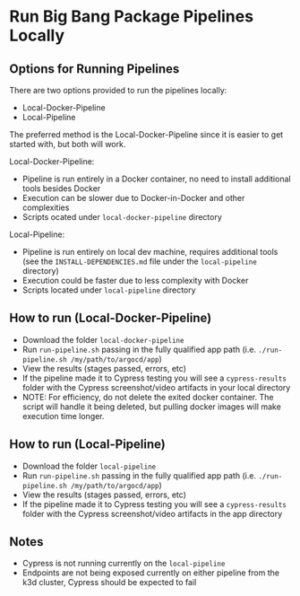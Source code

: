 # Run Big Bang Package Pipelines Locally

## Options for Running Pipelines

There are two options provided to run the pipelines locally:
- Local-Docker-Pipeline
- Local-Pipeline

The preferred method is the Local-Docker-Pipeline since it is easier to get started with, but both will work.

Local-Docker-Pipeline:
- Pipeline is run entirely in a Docker container, no need to install additional tools besides Docker
- Execution can be slower due to Docker-in-Docker and other complexities
- Scripts ocated under `local-docker-pipeline` directory

Local-Pipeline:
- Pipeline is run entirely on local dev machine, requires additional tools (see the `INSTALL-DEPENDENCIES.md` file under the `local-pipeline` directory)
- Execution could be faster due to less complexity with Docker
- Scripts located under `local-pipeline` directory

## How to run (Local-Docker-Pipeline)

- Download the folder `local-docker-pipeline`
- Run `run-pipeline.sh` passing in the fully qualified app path (i.e. `./run-pipeline.sh /my/path/to/argocd/app`)
- View the results (stages passed, errors, etc)
- If the pipeline made it to Cypress testing you will see a `cypress-results` folder with the Cypress screenshot/video artifacts in your local directory
- NOTE: For efficiency, do not delete the exited docker container. The script will handle it being deleted, but pulling docker images will make execution time longer.

## How to run (Local-Pipeline)

- Download the folder `local-pipeline`
- Run `run-pipeline.sh` passing in the fully qualified app path (i.e. `./run-pipeline.sh /my/path/to/argocd/app`)
- View the results (stages passed, errors, etc)
- If the pipeline made it to Cypress testing you will see a `cypress-results` folder with the Cypress screenshot/video artifacts in the app directory

## Notes

- Cypress is not running currently on the `local-pipeline`
- Endpoints are not being exposed currently on either pipeline from the k3d cluster, Cypress should be expected to fail